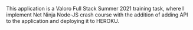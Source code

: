 This application is a Valoro Full Stack Summer 2021 training task, where I implement Net Ninja Node-JS crash course with the addition of adding API to the application and deploying it to HEROKU. 
